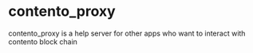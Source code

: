 # contento_proxy
contento_proxy is a help server for other apps who want to interact with contento block chain

